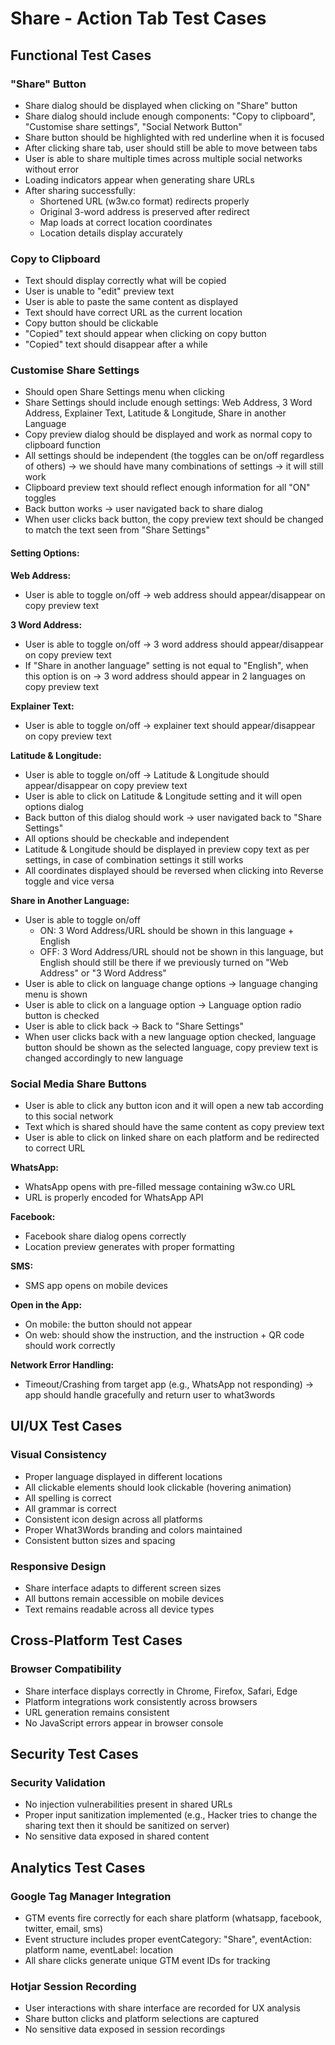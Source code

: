 # Share - Action Tab Test Cases

## Functional Test Cases

### "Share" Button

- Share dialog should be displayed when clicking on "Share" button
- Share dialog should include enough components: "Copy to clipboard", "Customise share settings", "Social Network Button"
- Share button should be highlighted with red underline when it is focused
- After clicking share tab, user should still be able to move between tabs
- User is able to share multiple times across multiple social networks without error
- Loading indicators appear when generating share URLs
- After sharing successfully:
  - Shortened URL (w3w.co format) redirects properly
  - Original 3-word address is preserved after redirect
  - Map loads at correct location coordinates
  - Location details display accurately

### Copy to Clipboard

- Text should display correctly what will be copied
- User is unable to "edit" preview text
- User is able to paste the same content as displayed
- Text should have correct URL as the current location
- Copy button should be clickable
- "Copied" text should appear when clicking on copy button
- "Copied" text should disappear after a while

### Customise Share Settings

- Should open Share Settings menu when clicking
- Share Settings should include enough settings: Web Address, 3 Word Address, Explainer Text, Latitude & Longitude, Share in another Language
- Copy preview dialog should be displayed and work as normal copy to clipboard function
- All settings should be independent (the toggles can be on/off regardless of others) → we should have many combinations of settings → it will still work
- Clipboard preview text should reflect enough information for all "ON" toggles
- Back button works → user navigated back to share dialog
- When user clicks back button, the copy preview text should be changed to match the text seen from "Share Settings"

#### Setting Options:

**Web Address:**

- User is able to toggle on/off → web address should appear/disappear on copy preview text

**3 Word Address:**

- User is able to toggle on/off → 3 word address should appear/disappear on copy preview text
- If "Share in another language" setting is not equal to "English", when this option is on → 3 word address should appear in 2 languages on copy preview text

**Explainer Text:**

- User is able to toggle on/off → explainer text should appear/disappear on copy preview text

**Latitude & Longitude:**

- User is able to toggle on/off → Latitude & Longitude should appear/disappear on copy preview text
- User is able to click on Latitude & Longitude setting and it will open options dialog
- Back button of this dialog should work → user navigated back to "Share Settings"
- All options should be checkable and independent
- Latitude & Longitude should be displayed in preview copy text as per settings, in case of combination settings it still works
- All coordinates displayed should be reversed when clicking into Reverse toggle and vice versa

**Share in Another Language:**

- User is able to toggle on/off
  - ON: 3 Word Address/URL should be shown in this language + English
  - OFF: 3 Word Address/URL should not be shown in this language, but English should still be there if we previously turned on "Web Address" or "3 Word Address"
- User is able to click on language change options → language changing menu is shown
- User is able to click on a language option → Language option radio button is checked
- User is able to click back → Back to "Share Settings"
- When user clicks back with a new language option checked, language button should be shown as the selected language, copy preview text is changed accordingly to new language

### Social Media Share Buttons

- User is able to click any button icon and it will open a new tab according to this social network
- Text which is shared should have the same content as copy preview text
- User is able to click on linked share on each platform and be redirected to correct URL

**WhatsApp:**

- WhatsApp opens with pre-filled message containing w3w.co URL
- URL is properly encoded for WhatsApp API

**Facebook:**

- Facebook share dialog opens correctly
- Location preview generates with proper formatting

**SMS:**

- SMS app opens on mobile devices

**Open in the App:**

- On mobile: the button should not appear
- On web: should show the instruction, and the instruction + QR code should work correctly

**Network Error Handling:**

- Timeout/Crashing from target app (e.g., WhatsApp not responding) → app should handle gracefully and return user to what3words

## UI/UX Test Cases

### Visual Consistency

- Proper language displayed in different locations
- All clickable elements should look clickable (hovering animation)
- All spelling is correct
- All grammar is correct
- Consistent icon design across all platforms
- Proper What3Words branding and colors maintained
- Consistent button sizes and spacing

### Responsive Design

- Share interface adapts to different screen sizes
- All buttons remain accessible on mobile devices
- Text remains readable across all device types

## Cross-Platform Test Cases

### Browser Compatibility

- Share interface displays correctly in Chrome, Firefox, Safari, Edge
- Platform integrations work consistently across browsers
- URL generation remains consistent
- No JavaScript errors appear in browser console

## Security Test Cases

### Security Validation

- No injection vulnerabilities present in shared URLs
- Proper input sanitization implemented (e.g., Hacker tries to change the sharing text then it should be sanitized on server)
- No sensitive data exposed in shared content

## Analytics Test Cases

### Google Tag Manager Integration

- GTM events fire correctly for each share platform (whatsapp, facebook, twitter, email, sms)
- Event structure includes proper eventCategory: "Share", eventAction: platform name, eventLabel: location
- All share clicks generate unique GTM event IDs for tracking

### Hotjar Session Recording

- User interactions with share interface are recorded for UX analysis
- Share button clicks and platform selections are captured
- No sensitive data exposed in session recordings
